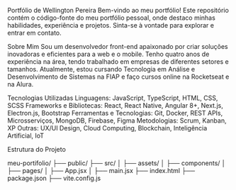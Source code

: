 Portfólio de Wellington Pereira
Bem-vindo ao meu portfólio! Este repositório contém o código-fonte do meu portfólio pessoal, onde destaco minhas habilidades, experiência e projetos. Sinta-se à vontade para explorar e entrar em contato.

Sobre Mim
Sou um desenvolvedor front-end apaixonado por criar soluções inovadoras e eficientes para a web e o mobile. Tenho quatro anos de experiência na área, tendo trabalhado em empresas de diferentes setores e tamanhos. Atualmente, estou cursando Tecnologia em Análise e Desenvolvimento de Sistemas na FIAP e faço cursos online na Rocketseat e na Alura.

Tecnologias Utilizadas
Linguagens: JavaScript, TypeScript, HTML, CSS, SCSS
Frameworks e Bibliotecas: React, React Native, Angular 8+, Next.js, Electron.js, Bootstrap
Ferramentas e Tecnologias: Git, Docker, REST APIs, Microsserviços, MongoDB, Firebase, Figma
Metodologias: Scrum, Kanban, XP
Outras: UX/UI Design, Cloud Computing, Blockchain, Inteligência Artificial, IoT

Estrutura do Projeto

meu-portifolio/
├── public/
├── src/
│   ├── assets/
│   ├── components/
│   ├── pages/
│   ├── App.jsx
│   ├── main.jsx
├── index.html
├── package.json
├── vite.config.js
